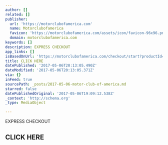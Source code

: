 ```yaml
---
author: []
related: []
publisher:
  url: 'https://motorclubofamerica.com'
  name: Motorclubofamerica
  favicon: 'https://motorclubofamerica.com/assets/icon/favicon-96x96.png'
  domain: motorclubofamerica.com
keywords: []
description: EXPRESS CHECKOUT
app_links: []
isBasedOnUrl: 'https://motorclubofamerica.com/checkout/start?productId=9137&sid=13388011'
title: CLICK HERE
datePublished: '2017-05-06T20:13:05.490Z'
dateModified: '2017-05-06T20:13:05.371Z'
via: {}
inFeed: true
sourcePath: _posts/2017-05-06-motor-club-of-america.md
starred: false
datePublishedOriginal: '2017-05-06T19:09:12.538Z'
_context: 'http://schema.org'
_type: MediaObject

---
```

EXPRESS CHECKOUT

<article style=""><h1>CLICK HERE</h1></article>